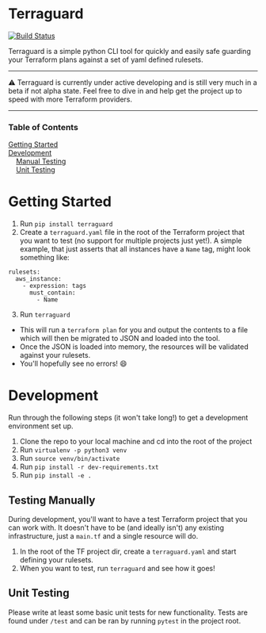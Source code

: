 # Terraguard

[![Build Status](https://api.travis-ci.com/Jamian/terraguard.svg?branch=master)](https://api.travis-ci.com/Jamian/terraguard.svg?branch=master)

Terraguard is a simple python CLI tool for quickly and easily safe guarding your Terraform plans against a set of yaml defined rulesets.
___
:warning: Terraguard is currently under active developing and is still very much in a beta if not alpha state. Feel free to dive in and help get the project up to speed with more Terraform providers.
___

### Table of Contents  
[Getting Started](#getting-started)  
[Development](#development)  
&nbsp;&nbsp;&nbsp;&nbsp;[Manual Testing](#testing-manually)  
&nbsp;&nbsp;&nbsp;&nbsp;[Unit Testing](#unit-testing)
 
# Getting Started

1. Run `pip install terraguard`
2. Create a `terraguard.yaml` file in the root of the Terraform project that you want to test (no support for multiple projects just yet!). A simple example, that just asserts that all instances have a `Name` tag, might look something like:
```
rulesets:
  aws_instance:
    - expression: tags
      must_contain:
        - Name
```
3. Run `terraguard`
  * This will run a `terraform plan` for you and output the contents to a file which will then be migrated to JSON and loaded into the tool.
  * Once the JSON is loaded into memory, the resources will be validated against your rulesets.
  * You'll hopefully see no errors! :smile: 

# Development

Run through the following steps (it won't take long!) to get a development environment set up.
1. Clone the repo to your local machine and cd into the root of the project
2. Run `virtualenv -p python3 venv`
3. Run `source venv/bin/activate`
4. Run `pip install -r dev-requirements.txt`
5. Run `pip install -e .`

## Testing Manually
During development, you'll want to have a test Terraform project that you can work with. It doesn't have to be (and ideally isn't) any existing infrastructure, just a `main.tf` and a single resource will do.
1. In the root of the TF project dir, create a `terraguard.yaml` and start defining your rulesets.
2. When you want to test, run `terraguard` and see how it goes!

## Unit Testing
Please write at least some basic unit tests for new functionality. Tests are found under `/test` and can be ran by running `pytest` in the project root.

